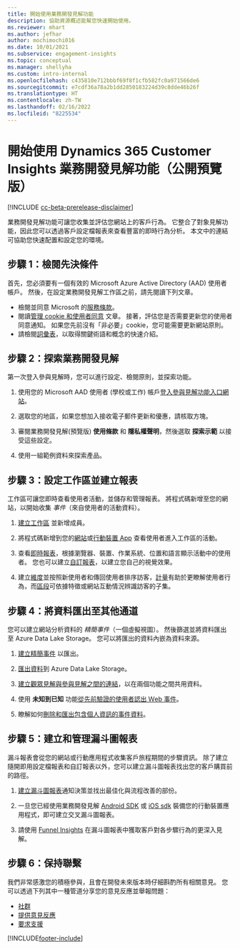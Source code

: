 ```yaml
---
title: 開始使用業務開發見解功能
description: 協助資源概述能幫您快速開始使用。
ms.reviewer: mhart
ms.author: jefhar
author: mochimochi016
ms.date: 10/01/2021
ms.subservice: engagement-insights
ms.topic: conceptual
ms.manager: shellyha
ms.custom: intro-internal
ms.openlocfilehash: c435810e712bbbf69f8f1cfb582fc0a971566de6
ms.sourcegitcommit: e7cdf36a78a2b1dd2850183224d39c8dde46b26f
ms.translationtype: HT
ms.contentlocale: zh-TW
ms.lasthandoff: 02/16/2022
ms.locfileid: "8225534"
---
```

# <a name="get-started-with-dynamics-365-customer-insights-engagement-insights-capability-public-preview"></a>開始使用 Dynamics 365 Customer Insights 業務開發見解功能（公開預覽版）

[!INCLUDE [cc-beta-prerelease-disclaimer](includes/cc-beta-prerelease-disclaimer.md)]

業務開發見解功能可讓您收集並評估您網站上的客戶行為。 它整合了對象見解功能，因此您可以透過客戶設定檔報表來查看豐富的即時行為分析。 本文中的連結可協助您快速配置和設定您的環境。

## <a name="step-1-review-prerequisites"></a>步驟 1：檢閱先決條件

首先，您必須要有一個有效的 Microsoft Azure Active Directory (AAD) 使用者帳戶。 然後，在設定業務開發見解工作區之前，請先閱讀下列文章。

- 檢閱並同意 Microsoft 的[服務條款](terms-of-service.md)。  
- 閱讀[管理 cookie 和使用者同意](user-consent-storage.md) 文章。 接著，評估您是否需要更新您的使用者同意通知。 如果您先前沒有「非必要」cookie，您可能需要更新網站原則。
- 請檢閱[詞彙表](glossary.md)，以取得關鍵術語和概念的快速介紹。

## <a name="step-2-explore-engagement-insights"></a>步驟 2：探索業務開發見解

第一次登入參與見解時，您可以進行設定、檢閱原則，並探索功能。

1. 使用您的 Microsoft AAD 使用者 (學校或工作) 帳戶[登入參與見解功能入口網站](https://home.ci.ai.dynamics.com/app/engagement-insights)。

1. 選取您的地區，如果您想加入接收電子郵件更新和優惠，請核取方塊。

1. 審閱業務開發見解(預覽版) **使用條款** 和 **隱私權聲明**，然後選取 **探索示範** 以接受這些設定。

1. 使用一組範例資料來探索產品。

##  <a name="step-3-set-up-a-workspace-and-create-reports"></a>步驟 3：設定工作區並建立報表

工作區可讓您即時查看使用者活動，並儲存和管理報表。 將程式碼新增至您的網站，以開始收集 *事件*（來自使用者的活動資料）。

1. [建立工作區](create-workspace.md) 並新增成員。

1. 將程式碼新增到您的[網站](instrument-website.md)或[行動裝置 App](developer-resources.md#capture-events-from-mobile-apps) 查看使用者進入工作區的活動。

1. 查看[即時報表](view-reports.md)，根據瀏覽器、裝置、作業系統、位置和語言顯示活動中的使用者。 您也可以建立[自訂報表](custom-reports.md)，以建立您自己的視覺效果。

1. 建立[維度](dimensions.md)並按照新使用者和傳回使用者排序訪客，[計量](metrics.md)有助於更瞭解使用者行為，而[區段](segments.md)可依據特徵或網站互動情況辨識訪客的子集。
    
## <a name="step-4-export-data-to-other-channels"></a>步驟 4：將資料匯出至其他通道

您可以建立網站分析資料的 *精簡事件*（一個虛擬視圖）。 然後篩選並將資料匯出至 Azure Data Lake Storage。 您可以將匯出的資料內嵌為資料來源。

1. [建立精簡事件](refined-events.md) 以匯出。

1. [匯出資料](export-events.md)到 Azure Data Lake Storage。

1. [建立觀眾見解與參與見解之間的連結](integrate-audience-insights-engagement-insights.md)，以在兩個功能之間共用資料。

1. 使用 **未知到已知** 功能[從先前驗證的使用者認出 Ｗeb 事件](unknown-to-known.md)。

1. 瞭解如何[刪除和匯出包含個人資訊的事件資料](delete-export-personal-data.md)。

## <a name="step-5-create-and-manage-funnel-reports"></a>步驟 5：建立和管理漏斗圖報表

漏斗報表會從您的網站或行動應用程式收集客戶旅程期間的步驟資訊。 除了建立隨開即用設定檔報表和自訂報表以外，您可以建立漏斗圖報表找出您的客戶購買前的路徑。 

1. [建立漏斗圖報表](funnel-reports.md)通知決策並找出最佳化與流程改善的部份。

1. 一旦您已經使用業務開發見解 [Android SDK](get-started-android.md) 或 [iOS sdk](get-started-ios.md) 裝備您的行動裝置應用程式，即可建立交叉漏斗圖報表。

1. 請使用 [Funnel Insights](funnel-reports.md#funnel-insights) 在漏斗圖報表中獲取客戶對各步驟行為的更深入見解。
 
## <a name="step-6-stay-connected"></a>步驟 6：保持聯繫

我們非常感激您的積極參與，且會在開發未來版本時仔細斟酌所有相關意見。 您可以透過下列其中一種管道分享您的意見反應並舉報問題：
- [社群](https://go.microsoft.com/fwlink/?linkid=2141648)
- [提供意見反應](https://go.microsoft.com/fwlink/?linkid=2143222)
- [要求支援](https://go.microsoft.com/fwlink/?linkid=2145734) 


[!INCLUDE[footer-include](../includes/footer-banner.md)]
